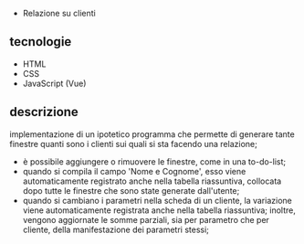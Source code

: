 * Relazione su clienti
## tecnologie
* HTML
* CSS
* JavaScript (Vue)
## descrizione
implementazione di un ipotetico programma che permette di generare tante finestre quanti sono i clienti sui quali si sta facendo una relazione;
* è possibile aggiungere o rimuovere le finestre, come in una to-do-list;
* quando si compila il campo 'Nome e Cognome', esso viene automaticamente registrato anche nella tabella riassuntiva, collocata dopo tutte le finestre che sono state generate dall'utente;
* quando si cambiano i parametri nella scheda di un cliente, la variazione viene automaticamente registrata anche nella tabella riassuntiva; inoltre, vengono aggiornate le somme parziali, sia per parametro che per cliente, della manifestazione dei parametri stessi;
